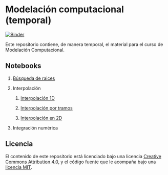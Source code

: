 # Modelación computacional (temporal)

[![Binder](https://mybinder.org/badge_logo.svg)](https://mybinder.org/v2/gh/jgomezc1/Mod_Temporal/master)

Este repositorio contiene, de manera temporal, el material para el curso de Modelación Computacional.

## Notebooks

1. [Búsqueda de raices](<https://bit.ly/33728fe>)

2. Interpolación

   1. [Interpolación 1D](<https://bit.ly/2SYSPcq>)

   2. [Interpolación por tramos](<https://bit.ly/2KoHMW4>)

   3. [Interpolación en 2D](<https://bit.ly/2OG8MWx>)

3. Integración numérica

## Licencia

El contenido de este repositorio está licenciado bajo una licencia
[Creative Commons Attribution 4.0](http://choosealicense.com/licenses/cc-by-4.0/),
y el código fuente que le acompaña bajo una
[licencia MIT](https://opensource.org/licenses/mit-license.php).
